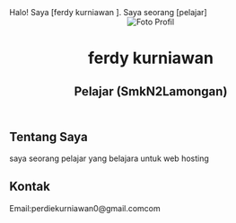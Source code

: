 <!DOCTYPE html>
<html lang="en">
<head>
    
</head> Halo! Saya [ferdy kurniawan ]. Saya seorang [pelajar]
    <meta charset="UTF-8">
    <meta name="viewport" content="width=device-width, initial-scale=1.0">
       
</head>
<body>
    <header>
        <img src="link_https://images.app.goo.gl/5yYwXvLYzHbG9dDE7" alt="Foto Profil">
        <h1>ferdy kurniawan</h1>
        <h2>Pelajar (SmkN2Lamongan)</h2>
    </header>
    <section>
        <h2>Tentang Saya</h2>
        <p> saya seorang pelajar yang belajara untuk web hosting
        </p>
    </section>
    <section>
        <h2>Kontak</h2>
        <p>Email:perdiekurniawan0@gmail.comcom</p>
        <p></p>
    </section>
</body>
</html>
